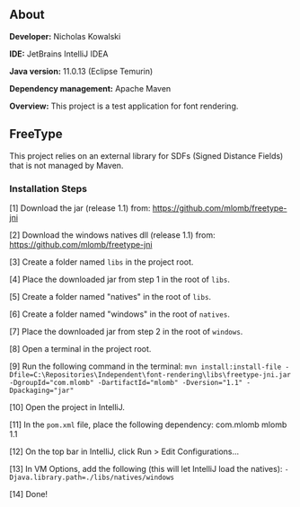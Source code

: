 ## About
**Developer:** Nicholas Kowalski

**IDE:** JetBrains IntelliJ IDEA

**Java version:** 11.0.13 (Eclipse Temurin)

**Dependency management:** Apache Maven

**Overview:** This project is a test application for font rendering.

## FreeType
This project relies on an external library for SDFs (Signed Distance Fields) that is not managed by Maven.

### Installation Steps
[1] Download the jar (release 1.1) from: https://github.com/mlomb/freetype-jni

[2] Download the windows natives dll (release 1.1) from: https://github.com/mlomb/freetype-jni

[3] Create a folder named `libs` in the project root.

[4] Place the downloaded jar from step 1 in the root of `libs`.

[5] Create a folder named "natives" in the root of `libs`.

[6] Create a folder named "windows" in the root of `natives`.

[7] Place the downloaded jar from step 2 in the root of `windows`.

[8] Open a terminal in the project root.

[9] Run the following command in the terminal:
	`mvn install:install-file -Dfile=C:\Repositories\Independent\font-rendering\libs\freetype-jni.jar -DgroupId="com.mlomb" -DartifactId="mlomb" -Dversion="1.1" -Dpackaging="jar"`

[10] Open the project in IntelliJ.

[11] In the `pom.xml` file, place the following dependency:
	<dependency>
            <groupId>com.mlomb</groupId>
            <artifactId>mlomb</artifactId>
            <version>1.1</version>
        </dependency>

[12] On the top bar in IntelliJ, click Run > Edit Configurations...

[13] In VM Options, add the following (this will let IntelliJ load the natives):
	`-Djava.library.path=./libs/natives/windows`

[14] Done!
